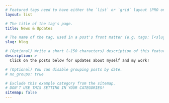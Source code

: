 ```yaml
---
# Featured tags need to have either the `list` or `grid` layout (PRO only).
layout: list

# The title of the tag's page.
title: News & Updates

# The name of the tag, used in a post's front matter (e.g. tags: [<slug>]).
slug: blog

# (Optional) Write a short (~150 characters) description of this featured tag.
description: >
  Click on the posts below for updates about myself and my work!

# (Optional) You can disable grouping posts by date.
# no_groups: true

# Exclude this example category from the sitemap.
# DON'T USE THIS SETTING IN YOUR CATEGORIES!
sitemap: false
---
```

